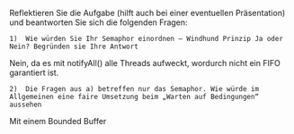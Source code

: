 Reflektieren Sie die Aufgabe (hilft auch bei einer eventuellen Präsentation) und beantworten Sie sich
die folgenden Fragen:

    1)  Wie würden Sie Ihr Semaphor einordnen – Windhund Prinzip Ja oder Nein? Begründen sie Ihre Antwort
Nein, da es mit notifyAll() alle Threads aufweckt, wordurch nicht ein FIFO garantiert ist.

    2)  Die Fragen aus a) betreffen nur das Semaphor. Wie würde im Allgemeinen eine faire Umsetzung beim „Warten auf Bedingungen“ aussehen
Mit einem Bounded Buffer